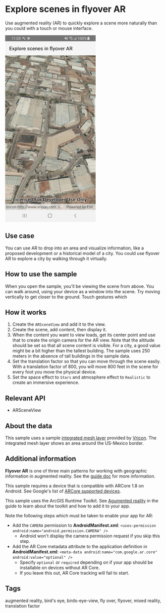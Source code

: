 # Explore scenes in flyover AR

Use augmented reality (AR) to quickly explore a scene more naturally than you could with a touch or mouse interface.

![Scene shown in an app](ExploreScenesInFlyoverAR.jpg)

## Use case

You can use AR to drop into an area and visualize information, like a proposed development or a historical model of a city. You could use flyover AR to explore a city by walking through it virtually.

## How to use the sample

When you open the sample, you'll be viewing the scene from above. You can walk around, using your device as a window into the scene. Try moving vertically to get closer to the ground. Touch gestures which 

## How it works

1. Create the `ARSceneView` and add it to the view.
2. Create the scene, add content, then display it.
3. When the content you want to view loads, get its center point and use that to create the origin camera for the AR view. Note that the altitude should be set so that all scene content is visible. For a city, a good value might be a bit higher than the tallest building. The sample uses 250 meters in the absence of tall buildings in the sample data.
4. Set the translation factor so that you can move through the scene easily. With a translation factor of 800, you will move 800 feet in the scene for every foot you move the physical device.
5. Set the space effect to `Stars` and atmosphere effect to `Realistic` to create an immersive experience.

## Relevant API

* ARSceneView

## About the data

This sample uses a sample [integrated mesh layer](https://www.arcgis.com/home/item.html?id=d4fb271d1cb747e696bb80adca8487fa) provided by [Vricon](https://www.vricon.com/). The integrated mesh layer shows an area around the US-Mexico border.

## Additional information

**Flyover AR** is one of three main patterns for working with geographic information in augmented reality. See the [guide doc]() for more information.

This sample requires a device that is compatible with ARCore 1.8 on Android. See Google's list of [ARCore supported devices](https://developers.google.com/ar/discover/supported-devices).

This sample uses the ArcGIS Runtime Toolkit. See [Agumented reality]() in the guide to learn about the toolkit and how to add it to your app.

Note the following steps which must be taken to enable your app for AR:

* Add the `CAMERA` permission to **AndroidManifest.xml**: `<uses-permission android:name="android.permission.CAMERA" />`
  * Android won't display the camera permission request if you skip this step.
* Add the AR Core metadata attribute to the application definition in **AndroidManifest.xml**: `<meta-data android:name="com.google.ar.core" android:value="optional" />`
  * Specify `optional` or `required` depending on if your app should be installable on devices without AR Core.
  * If you leave this out, AR Core tracking will fail to start.

## Tags

augmented reality, bird's eye, birds-eye-view, fly over, flyover, mixed reality, translation factor
